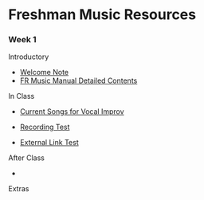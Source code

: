# Freshman Music Resources



### Week 1

Introductory

- [Welcome Note](/resources/2023_welcome_note.md)
- [FR Music Manual Detailed Contents](/resources/2014_manual_detailed_contents.pdf)

In Class

- [Current Songs for Vocal Improv](/resources/current_songs.html)

- [Recording Test](/resources/tonescapes_1.mp3)
- [External Link Test](https://www.shapesmusic.com/current/)

After Class

- 

Extras

